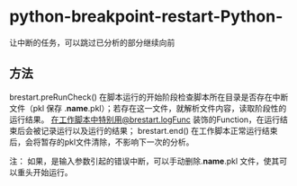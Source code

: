 # python-breakpoint-restart-Python-
让中断的任务，可以跳过已分析的部分继续向前

## 方法
brestart.preRunCheck()
在脚本运行的开始阶段检查脚本所在目录是否存在中断文件（pkl 保存 .__name__.pkl）；若存在这一文件，就解析文件内容，读取阶段性的运行结果。
在工作脚本中特别用@brestart.logFunc 装饰的Function，在运行结束后会被记录运行以及运行的结果；
brestart.end()
在工作脚本正常运行结束后，会将暂存的pkl文件清除，不影响下一次的分析。

注： 如果，是输入参数引起的错误中断，可以手动删除.__name__.pkl 文件，使其可以重头开始运行。
